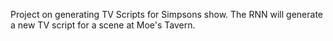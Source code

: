 Project on generating TV Scripts for Simpsons show. The RNN will generate a new TV script for a scene at Moe's Tavern.
